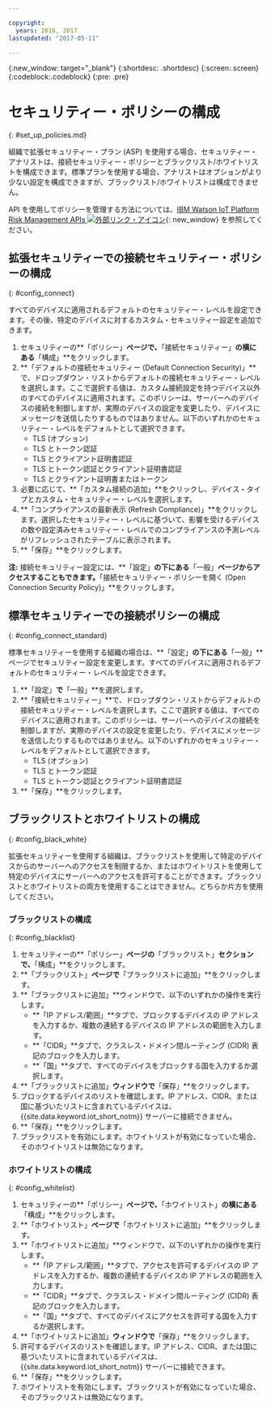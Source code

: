 ```yaml
---

copyright:
  years: 2016, 2017
lastupdated: "2017-05-11"

---
```


{:new_window: target="\_blank"}
{:shortdesc: .shortdesc}
{:screen:.screen}
{:codeblock:.codeblock}
{:pre: .pre}

# セキュリティー・ポリシーの構成
{: #set_up_policies.md}

組織で拡張セキュリティー・プラン (ASP) を使用する場合、セキュリティー・アナリストは、接続セキュリティー・ポリシーとブラックリスト/ホワイトリストを構成できます。標準プランを使用する場合、アナリストはオプションがより少ない設定を構成できますが、ブラックリスト/ホワイトリストは構成できません。

API を使用してポリシーを管理する方法については、[IBM Watson IoT Platform Risk Management APIs ![外部リンク・アイコン](../../../../icons/launch-glyph.svg)](https://docs.internetofthings.ibmcloud.com/apis/swagger/v0002/riskmgmt.html){: new_window} を参照してください。

## 拡張セキュリティーでの接続セキュリティー・ポリシーの構成
{: #config_connect}

すべてのデバイスに適用されるデフォルトのセキュリティー・レベルを設定できます。その後、特定のデバイスに対するカスタム・セキュリティー設定を追加できます。

1. セキュリティーの**「ポリシー」**ページで、**「接続セキュリティー」**の横にある**「構成」**をクリックします。
2. **「デフォルトの接続セキュリティー (Default Connection Security)」**で、ドロップダウン・リストからデフォルトの接続セキュリティー・レベルを選択します。ここで選択する値は、カスタム接続設定を持つデバイス以外のすべてのデバイスに適用されます。このポリシーは、サーバーへのデバイスの接続を制御しますが、実際のデバイスの設定を変更したり、デバイスにメッセージを送信したりするものではありません。以下のいずれかのセキュリティー・レベルをデフォルトとして選択できます。
    - TLS (オプション)
    - TLS とトークン認証
    - TLS とクライアント証明書認証
    - TLS とトークン認証とクライアント証明書認証
    - TLS とクライアント証明書またはトークン
3. 必要に応じて、**「カスタム接続の追加」**をクリックし、デバイス・タイプとカスタム・セキュリティー・レベルを選択します。
3. **「コンプライアンスの最新表示 (Refresh Compliance)」**をクリックします。選択したセキュリティー・レベルに基づいて、影響を受けるデバイスの数や設定済みセキュリティー・レベルでのコンプライアンスの予測レベルがリフレッシュされたテーブルに表示されます。
4. **「保存」**をクリックします。

**注:**
接続セキュリティー設定には、**「設定」**の下にある**「一般」**ページからアクセスすることもできます。**「接続セキュリティー・ポリシーを開く (Open Connection Security Policy)」**をクリックします。

## 標準セキュリティーでの接続ポリシーの構成
{: #config_connect_standard}

標準セキュリティーを使用する組織の場合は、**「設定」**の下にある**「一般」**ページでセキュリティー設定を変更します。すべてのデバイスに適用されるデフォルトのセキュリティー・レベルを設定できます。

1. **「設定」**で**「一般」**を選択します。
2. **「接続セキュリティー」**で、ドロップダウン・リストからデフォルトの接続セキュリティー・レベルを選択します。ここで選択する値は、すべてのデバイスに適用されます。このポリシーは、サーバーへのデバイスの接続を制御しますが、実際のデバイスの設定を変更したり、デバイスにメッセージを送信したりするものではありません。以下のいずれかのセキュリティー・レベルをデフォルトとして選択できます。
    - TLS (オプション)
    - TLS とトークン認証
    - TLS とトークン認証とクライアント証明書認証
4. **「保存」**をクリックします。

## ブラックリストとホワイトリストの構成
{: #config_black_white}

拡張セキュリティーを使用する組織は、ブラックリストを使用して特定のデバイスからのサーバーへのアクセスを制限するか、またはホワイトリストを使用して特定のデバイスにサーバーへのアクセスを許可することができます。ブラックリストとホワイトリストの両方を使用することはできません。どちらか片方を使用してください。

### ブラックリストの構成
{: #config_blacklist}

1. セキュリティーの**「ポリシー」**ページの**「ブラックリスト」**セクションで、**「構成」**をクリックします。
2. **「ブラックリスト」**ページで**「ブラックリストに追加」**をクリックします。
3. **「ブラックリストに追加」**ウィンドウで、以下のいずれかの操作を実行します。
    - **「IP アドレス/範囲」**タブで、ブロックするデバイスの IP アドレスを入力するか、複数の連続するデバイスの IP アドレスの範囲を入力します。
    - **「CIDR」**タブで、クラスレス・ドメイン間ルーティング (CIDR) 表記のブロックを入力します。
    - **「国」**タブで、すべてのデバイスをブロックする国を入力するか選択します。
4. **「ブラックリストに追加」**ウィンドウで**「保存」**をクリックします。
5. ブロックするデバイスのリストを確認します。IP アドレス、CIDR、または国に基づいたリストに含まれているデバイスは、{{site.data.keyword.iot_short_notm}} サーバーに接続できません。
6. **「保存」**をクリックします。
7. ブラックリストを有効にします。ホワイトリストが有効になっていた場合、そのホワイトリストは無効になります。

### ホワイトリストの構成
{: #config_whitelist}

1. セキュリティーの**「ポリシー」**ページで、**「ホワイトリスト」**の横にある**「構成」**をクリックします。
2. **「ホワイトリスト」**ページで**「ホワイトリストに追加」**をクリックします。
3. **「ホワイトリストに追加」**ウィンドウで、以下のいずれかの操作を実行します。
    - **「IP アドレス/範囲」**タブで、アクセスを許可するデバイスの IP アドレスを入力するか、複数の連続するデバイスの IP アドレスの範囲を入力します。
    - **「CIDR」**タブで、クラスレス・ドメイン間ルーティング (CIDR) 表記のブロックを入力します。
    - **「国」**タブで、すべてのデバイスにアクセスを許可する国を入力するか選択します。
4. **「ホワイトリストに追加」**ウィンドウで**「保存」**をクリックします。
5. 許可するデバイスのリストを確認します。IP アドレス、CIDR、または国に基づいたリストに含まれているデバイスは、{{site.data.keyword.iot_short_notm}} サーバーに接続できます。
6. **「保存」**をクリックします。
7. ホワイトリストを有効にします。ブラックリストが有効になっていた場合、そのブラックリストは無効になります。
